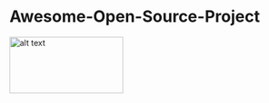 # Awesome-Open-Source-Project

<img src="https://user-images.githubusercontent.com/55209225/65282006-2ceca780-db34-11e9-8084-10fe65db34af.png" alt="alt text" width="200" height="100">

